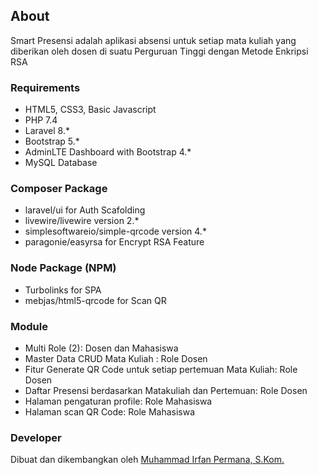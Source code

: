 ## About
Smart Presensi adalah aplikasi absensi untuk setiap mata kuliah yang diberikan oleh dosen di suatu Perguruan Tinggi dengan Metode Enkripsi RSA

### Requirements
- HTML5, CSS3, Basic Javascript
- PHP 7.4
- Laravel 8.*
- Bootstrap 5.*
- AdminLTE Dashboard with Bootstrap 4.*
- MySQL Database

### Composer Package
- laravel/ui for Auth Scafolding
- livewire/livewire version 2.*
- simplesoftwareio/simple-qrcode version 4.*
- paragonie/easyrsa for Encrypt RSA Feature

### Node Package (NPM)
- Turbolinks for SPA
- mebjas/html5-qrcode for Scan QR

### Module
- Multi Role (2): Dosen dan Mahasiswa
- Master Data CRUD Mata Kuliah : Role Dosen
- Fitur Generate QR Code untuk setiap pertemuan Mata Kuliah: Role Dosen
- Daftar Presensi berdasarkan Matakuliah dan Pertemuan: Role Dosen
- Halaman pengaturan profile: Role Mahasiswa
- Halaman scan QR Code: Role Mahasiswa

### Developer
Dibuat dan dikembangkan oleh [Muhammad Irfan Permana, S.Kom.](https://wa.me/+6283140617623)

